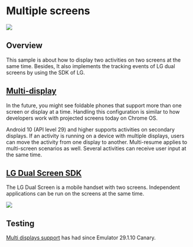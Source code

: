 # Multiple screens

![](https://github.com/huuphuoc1396/MultipleScreens/blob/master/images/Screenshot%20from%202019-12-26%2014-18-07.png)

## Overview
This sample is about how to display two activities on two screens at the same time. Besides, It also implements the tracking events of LG dual screens by using the SDK of LG.

## [Multi-display](https://developer.android.com/guide/topics/ui/foldables?#using_secondary_screens)
In the future, you might see foldable phones that support more than one screen or display at a time. Handling this configuration is similar to how developers work with projected screens today on Chrome OS.

Android 10 (API level 29) and higher supports activities on secondary displays. If an activity is running on a device with multiple displays, users can move the activity from one display to another. Multi-resume applies to multi-screen scenarios as well. Several activities can receive user input at the same time.

## [LG Dual Screen SDK](http://mobile.developer.lge.com/develop/sdks/lg-dual-screen-sdk/)
The LG Dual Screen is a mobile handset with two screens. Independent applications can be run on the screens at the same time.

![](https://github.com/huuphuoc1396/MultipleScreens/blob/master/images/LG%20Dual%20Screen.png)

## Testing
[Multi displays support](https://androidstudio.googleblog.com/2019/08/emulator-29110-canary-android-q-beta-6.html) has had since Emulator 29.1.10 Canary.
